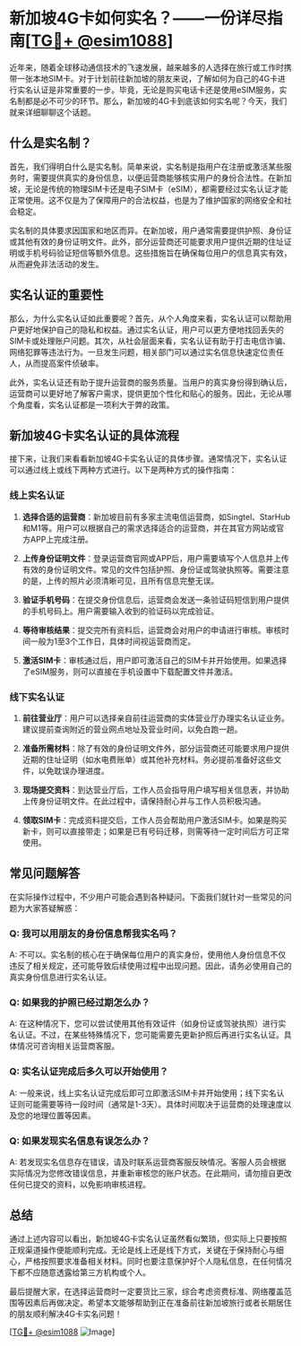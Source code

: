 # 新加坡4G卡如何实名？——一份详尽指南[[TG💪+ @esim1088](https://t.me/s/esim1088)]

近年来，随着全球移动通信技术的飞速发展，越来越多的人选择在旅行或工作时携带一张本地SIM卡。对于计划前往新加坡的朋友来说，了解如何为自己的4G卡进行实名认证是非常重要的一步。毕竟，无论是购买电话卡还是使用eSIM服务，实名制都是必不可少的环节。那么，新加坡的4G卡到底该如何实名呢？今天，我们就来详细聊聊这个话题。

## 什么是实名制？

首先，我们得明白什么是实名制。简单来说，实名制是指用户在注册或激活某些服务时，需要提供真实的身份信息，以便运营商能够核实用户的身份合法性。在新加坡，无论是传统的物理SIM卡还是电子SIM卡（eSIM），都需要经过实名认证才能正常使用。这不仅是为了保障用户的合法权益，也是为了维护国家的网络安全和社会稳定。

实名制的具体要求因国家和地区而异。在新加坡，用户通常需要提供护照、身份证或其他有效的身份证明文件。此外，部分运营商还可能要求用户提供近期的住址证明或手机号码验证短信等额外信息。这些措施旨在确保每位用户的信息真实有效，从而避免非法活动的发生。

## 实名认证的重要性

那么，为什么实名认证如此重要呢？首先，从个人角度来看，实名认证可以帮助用户更好地保护自己的隐私和权益。通过实名认证，用户可以更方便地找回丢失的SIM卡或处理账户问题。其次，从社会层面来看，实名认证有助于打击电信诈骗、网络犯罪等违法行为。一旦发生问题，相关部门可以通过实名信息快速定位责任人，从而提高案件侦破率。

此外，实名认证还有助于提升运营商的服务质量。当用户的真实身份得到确认后，运营商可以更好地了解客户需求，提供更加个性化和贴心的服务。因此，无论从哪个角度看，实名认证都是一项利大于弊的政策。

## 新加坡4G卡实名认证的具体流程

接下来，让我们来看看新加坡4G卡实名认证的具体步骤。通常情况下，实名认证可以通过线上或线下两种方式进行。以下是两种方式的操作指南：

### 线上实名认证

1. **选择合适的运营商**：新加坡目前有多家主流电信运营商，如Singtel、StarHub和M1等。用户可以根据自己的需求选择适合的运营商，并在其官方网站或官方APP上完成注册。

2. **上传身份证明文件**：登录运营商官网或APP后，用户需要填写个人信息并上传有效的身份证明文件。常见的文件包括护照、身份证或驾驶执照等。需要注意的是，上传的照片必须清晰可见，且所有信息完整无误。

3. **验证手机号码**：在提交身份信息后，运营商会发送一条验证码短信到用户提供的手机号码上。用户需要输入收到的验证码以完成验证。

4. **等待审核结果**：提交完所有资料后，运营商会对用户的申请进行审核。审核时间一般为1至3个工作日，具体时间视运营商而定。

5. **激活SIM卡**：审核通过后，用户即可激活自己的SIM卡并开始使用。如果选择了eSIM服务，则可以直接在手机设置中下载配置文件并激活。

### 线下实名认证

1. **前往营业厅**：用户可以选择亲自前往运营商的实体营业厅办理实名认证业务。建议提前查询附近的营业网点地址及营业时间，以免白跑一趟。

2. **准备所需材料**：除了有效的身份证明文件外，部分运营商还可能要求用户提供近期的住址证明（如水电费账单）或其他补充材料。务必提前准备好这些文件，以免耽误办理进度。

3. **现场提交资料**：到达营业厅后，工作人员会指导用户填写相关信息表，并协助上传身份证明文件。在此过程中，请保持耐心并与工作人员积极沟通。

4. **领取SIM卡**：完成资料提交后，工作人员会帮助用户激活SIM卡。如果是购买新卡，则可以直接带走；如果是已有号码迁移，则需等待一定时间后方可正常使用。

## 常见问题解答

在实际操作过程中，不少用户可能会遇到各种疑问。下面我们就针对一些常见的问题为大家答疑解惑：

### Q: 我可以用朋友的身份信息帮我实名吗？
A: 不可以。实名制的核心在于确保每位用户的真实身份，使用他人身份信息不仅违反了相关规定，还可能导致后续使用过程中出现问题。因此，请务必使用自己的真实身份信息进行实名认证。

### Q: 如果我的护照已经过期怎么办？
A: 在这种情况下，您可以尝试使用其他有效证件（如身份证或驾驶执照）进行实名认证。不过，在某些特殊情况下，您可能需要先更新护照后再进行实名认证。具体情况可咨询相关运营商客服。

### Q: 实名认证完成后多久可以开始使用？
A: 一般来说，线上实名认证完成后即可立即激活SIM卡并开始使用；线下实名认证则可能需要等待一段时间（通常是1-3天）。具体时间取决于运营商的处理速度以及您的地理位置等因素。

### Q: 如果发现实名信息有误怎么办？
A: 若发现实名信息存在错误，请及时联系运营商客服反映情况。客服人员会根据实际情况为您修改错误信息，并重新审核您的账户状态。在此期间，请勿擅自更改任何已提交的资料，以免影响审核进程。

## 总结

通过上述内容可以看出，新加坡4G卡实名认证虽然看似繁琐，但实际上只要按照正规渠道操作便能顺利完成。无论是线上还是线下方式，关键在于保持耐心与细心，严格按照要求准备相关材料。同时也要注意保护好个人隐私信息，在任何情况下都不应随意透露给第三方机构或个人。

最后提醒大家，在选择运营商时一定要货比三家，综合考虑资费标准、网络覆盖范围等因素后再做决定。希望本文能够帮助到正在准备前往新加坡旅行或者长期居住的朋友顺利解决4G卡实名问题！

[[TG💪+ @esim1088](https://t.me/s/esim1088) ![Image](https://i.postimg.cc/4NQfJmqS/Snipaste-2025-05-13-00-14-12.png)]